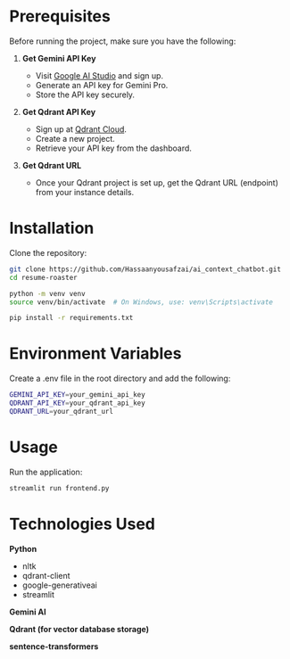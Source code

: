 # Prerequisites

Before running the project, make sure you have the following:

1. **Get Gemini API Key**
   - Visit [Google AI Studio](https://aistudio.google.com/) and sign up.
   - Generate an API key for Gemini Pro.
   - Store the API key securely.

2. **Get Qdrant API Key**
   - Sign up at [Qdrant Cloud](https://qdrant.tech/).
   - Create a new project.
   - Retrieve your API key from the dashboard.

3. **Get Qdrant URL**
   - Once your Qdrant project is set up, get the Qdrant URL (endpoint) from your instance details.

# Installation

Clone the repository:

```sh
git clone https://github.com/Hassaanyousafzai/ai_context_chatbot.git
cd resume-roaster
```

```sh
python -m venv venv
source venv/bin/activate  # On Windows, use: venv\Scripts\activate
```

```sh
pip install -r requirements.txt
```

# Environment Variables
Create a .env file in the root directory and add the following:

```sh
GEMINI_API_KEY=your_gemini_api_key
QDRANT_API_KEY=your_qdrant_api_key
QDRANT_URL=your_qdrant_url
```

# Usage
Run the application:

```sh
streamlit run frontend.py
```

# Technologies Used
**Python**
- nltk
- qdrant-client
- google-generativeai
- streamlit

**Gemini AI**

**Qdrant (for vector database storage)**

**sentence-transformers**
